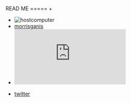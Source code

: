 READ ME
===== +
+ ![hostcomputer](https://avatars1.githubusercontent.com/u/25133519?v=4&s=20)
+ [morrisganis](https://avatars2.githubusercontent.com/u/32203995?v=4&s=20)
+ ![hostcomputer](https://rawgit.com/hostcomputer/130159523c694f84013c66f4c7644b7a/raw/b4fe77851f0e62730932f1d69171b9c8368b82df/README.md)
- [twitter](http://www.twitter.com/MorrisGanis)

